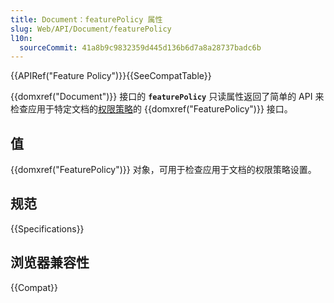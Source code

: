 ```yaml
---
title: Document：featurePolicy 属性
slug: Web/API/Document/featurePolicy
l10n:
  sourceCommit: 41a8b9c9832359d445d136b6d7a8a28737badc6b
---
```


{{APIRef("Feature Policy")}}{{SeeCompatTable}}

{{domxref("Document")}} 接口的 **`featurePolicy`** 只读属性返回了简单的 API 来检查应用于特定文档的[权限策略](/zh-CN/docs/Web/HTTP/Permissions_Policy)的 {{domxref("FeaturePolicy")}} 接口。

## 值

{{domxref("FeaturePolicy")}} 对象，可用于检查应用于文档的权限策略设置。

## 规范

{{Specifications}}

## 浏览器兼容性

{{Compat}}
